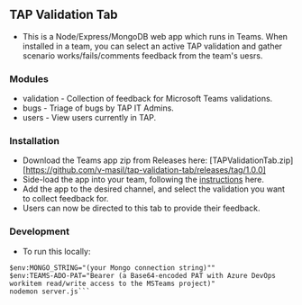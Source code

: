## TAP Validation Tab
* This is a Node/Express/MongoDB web app which runs in Teams. When installed in a team, you can select an active TAP validation and gather scenario works/fails/comments feedback from the team's uesrs.

### Modules
* validation - Collection of feedback for Microsoft Teams validations.
* bugs - Triage of bugs by TAP IT Admins.
* users - View users currently in TAP.

### Installation
* Download the Teams app zip from Releases here: [TAPValidationTab.zip][https://github.com/v-masil/tap-validation-tab/releases/tag/1.0.0]
* Side-load the app into your team, following the [instructions](https://docs.microsoft.com/en-us/microsoftteams/platform/concepts/apps/apps-upload) here.
* Add the app to the desired channel, and select the validation you want to collect feedback for.
* Users can now be directed to this tab to provide their feedback.

### Development
* To run this locally:
```npm install
$env:MONGO_STRING="(your Mongo connection string)""
$env:TEAMS-ADO-PAT="Bearer (a Base64-encoded PAT with Azure DevOps workitem read/write access to the MSTeams project)"
nodemon server.js```

